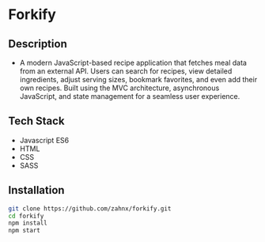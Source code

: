 # Forkify

## Description
- A modern JavaScript-based recipe application that fetches meal data from an external API. Users can search for recipes, view detailed ingredients, adjust serving sizes, bookmark favorites, and even add their own recipes. Built using the MVC architecture, asynchronous JavaScript, and state management for a seamless user experience.

## Tech Stack
- Javascript ES6
- HTML
- CSS
- SASS

## Installation

   ```bash
   git clone https://github.com/zahnx/forkify.git
   cd forkify
   npm install
   npm start
